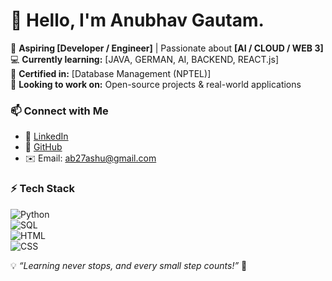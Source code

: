 # 👋 Hello, I'm Anubhav Gautam. 

🚀 **Aspiring [Developer / Engineer]** | Passionate about **[AI / CLOUD / WEB 3]**  
💻 **Currently learning:** [JAVA, GERMAN, AI, BACKEND, REACT.js]  
📜 **Certified in:** [Database Management (NPTEL)]  
🎯 **Looking to work on:** Open-source projects & real-world applications  

### 📫 Connect with Me  
- 💼 [LinkedIn](https://www.linkedin.com/in/your-profile)  
- 📂 [GitHub](https://github.com/ashu271)  
- ✉️ Email: ab27ashu@gmail.com 

### ⚡ Tech Stack  
![Python](https://img.shields.io/badge/Python-3776AB?style=for-the-badge&logo=python&logoColor=white)  
![SQL](https://img.shields.io/badge/SQL-025E8C?style=for-the-badge&logo=sqlite&logoColor=white)  
![HTML](https://img.shields.io/badge/HTML-E34F26?style=for-the-badge&logo=html5&logoColor=white)  
![CSS](https://img.shields.io/badge/CSS-1572B6?style=for-the-badge&logo=css3&logoColor=white)  

💡 *“Learning never stops, and every small step counts!”* 🚀 
